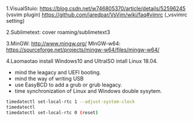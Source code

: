 1.VisualStuio:
	https://blog.csdn.net/w746805370/article/details/52596245 (vsvim plugin)
	https://github.com/jaredpar/VsVim/wiki/faq#vimrc (_vsvimrc setting)

2.Sublimetext: cover roaming/sublimetext3

3.MinGW: http://www.mingw.org/
  MInGW-w64: https://sourceforge.net/projects/mingw-w64/files/mingw-w64/

4.Laomaotao install Windows10 and UltraISO intall Linux 18.04.  
 - mind the leagacy and UEFI booting.    
 - mind the way of writing USB   
 - use EasyBCD to add a grub or grub leagacy.    
 - time synchronization of Linux and Windows double sysytem.
```bash
timedatectl set-local-rtc 1 --adjust-system-clock
timedatectl
timedatectl set-local-rtc 0 (reset)
```


